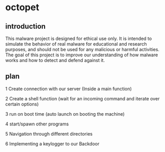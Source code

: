 # octopet

## introduction
This malware project is designed for ethical use only. It is intended to simulate the behavior of real malware for educational and research purposes, and should not be used for any malicious or harmful activities. The goal of this project is to improve our understanding of how malware works and how to detect and defend against it.
## plan
1 Create connection with our server (Inside a main function)

2 Create a shell function (wait for an incoming command and iterate over certain options)

3 run on boot time (auto launch on booting the machine)

4 start/spawn other programs

5 Navigation through different directories

6 Implementing a keylogger to our Backdoor

